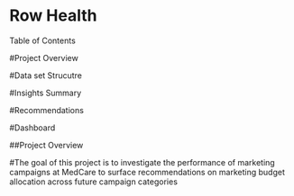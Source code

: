 # Row Health

Table of Contents

#Project Overview

#Data set Strucutre

#Insights Summary

#Recommendations

#Dashboard

##Project Overview

#The goal of this project is to investigate the performance of marketing campaigns at MedCare to surface recommendations on marketing budget allocation across future campaign categories
